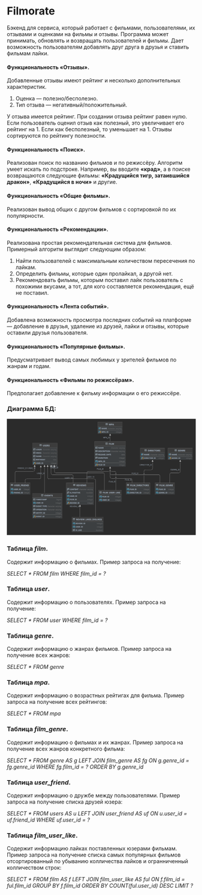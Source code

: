 # Filmorate
Бэкенд для сервиса, который работает с фильмами, пользователями, их отзывами
 и оценками на фильмы и отзывы.
Программа может принимать, обновлять и возвращать пользователей и фильмы.
Дает возможность пользователям добавлять друг друга в друзья и ставить фильмам лайки.

#### Функциональность «Отзывы».
Добавленные отзывы имеют рейтинг и несколько дополнительных характеристик.

1. Оценка — полезно/бесполезно.
2. Тип отзыва — негативный/положительный.

У отзыва имеется рейтинг. При создании отзыва рейтинг равен нулю. Если пользователь оценил отзыв как полезный, это увеличивает его рейтинг на 1. Если как бесполезный, то уменьшает на 1.
Отзывы сортируются по рейтингу полезности.

#### Функциональность «Поиск».
Реализован поиск по названию фильмов и по режиссёру.
Алгоритм умеет искать по подстроке. Например, вы вводите ****«****крад****»****, а в поиске возвращаются следующие фильмы: 
****«****Крадущийся тигр, затаившийся дракон****»****, ****«****Крадущийся в ночи****»**** и другие.

#### Функциональность «Общие фильмы».
Реализован вывод общих с другом фильмов с сортировкой по их популярности.

#### Функциональность «Рекомендации».
Реализована простая рекомендательная система для фильмов. Примерный алгоритм выглядит следующим образом:
1. Найти пользователей с максимальным количеством пересечения по лайкам.
2. Определить фильмы, которые один пролайкал, а другой нет.
3. Рекомендовать фильмы, которым поставил лайк пользователь с похожими вкусами, а тот, для кого составляется рекомендация, ещё не поставил.

#### Функциональность «Лента событий».
Добавлена возможность просмотра последних событий на платформе — добавление в друзья, удаление из друзей, лайки и отзывы, которые оставили друзья пользователя.

#### Функциональность «Популярные фильмы».
Предусматривает вывод самых любимых у зрителей фильмов по жанрам и годам.

#### Функциональность «Фильмы по режиссёрам».
Предполагает добавление к фильму информации о его режиссёре.


### Диаграмма БД:

![](db/QuickDBD.png)

### Taблица ***film***.
Содержит информацию о фильмах.
Пример запроса на получение:

*SELECT * 
FROM film 
WHERE film_id = ?*

### Taблица ***user***.
Содержит информацию о пользователях.
Пример запроса на получение:

*SELECT *
FROM user
WHERE film_id = ?*

### Taблица ***genre***.
Содержит информацию о жанрах фильмов.
Пример запроса на получение всех жанров:

*SELECT *
FROM genre*

### Taблица ***mpa***.
Содержит информацию о возрастных рейтигах для фильма.
Пример запроса на получение всех рейтингов:

*SELECT *
FROM mpa*

### Taблица ***film_genre***.
Содержит информацию о фильмах и их жанрах.
Пример запроса на получение всех жанров конкретного фильма:

*SELECT *
FROM genre AS g 
LEFT JOIN film_genre AS fg ON g.genre_id = fg.genre_id
WHERE fg.film_id = ?
ORDER BY g.genre_id*

### Taблица ***user_friend***.
Содержит информацию о дружбе между пользователями.
Пример запроса на получение списка друзей юзера:

*SELECT *
FROM users AS u
LEFT JOIN user_friend AS uf ON u.user_id = uf.friend_id
WHERE uf.user_id = ?*

### Taблица ***film_user_like***.
Содержит информацию лайках поставленных юзерами фильмам.
Пример запроса на получение списка самых популярных фильмов отсортированный
по убыванию колличества лайков и огранниченный колличеством строк:

*SELECT *
FROM film AS f
LEFT JOIN film_user_like AS ful ON f.film_id = ful.film_id
GROUP BY f.film_id
ORDER BY COUNT(ful.user_id) DESC
LIMIT ?*